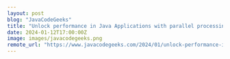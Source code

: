 ```yaml
---
layout: post
blog: "JavaCodeGeeks"
title: "Unlock performance in Java Applications with parallel processing"
date: 2024-01-12T17:00:00Z
image: images/javacodegeeks.png
remote_url: "https://www.javacodegeeks.com/2024/01/unlock-performance-in-java-applications-with-parallel-processing.html"
---
```

